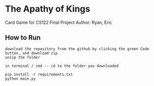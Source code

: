 # The Apathy of Kings
 Card Game for CS122 Final Project
 Author: Ryan, Eric


## How to Run
    
    download the repository from the github by clicking the green Code button, and download zip
    unzip the folder

    in terminal / cmd -- cd to the folder you downloaded
    
    pip install -r requirements.txt
    python main.py